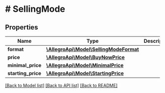 # # SellingMode

## Properties

Name | Type | Description | Notes
------------ | ------------- | ------------- | -------------
**format** | [**\AllegroApi\Model\SellingModeFormat**](SellingModeFormat.md) |  | [optional]
**price** | [**\AllegroApi\Model\BuyNowPrice**](BuyNowPrice.md) |  | [optional]
**minimal_price** | [**\AllegroApi\Model\MinimalPrice**](MinimalPrice.md) |  | [optional]
**starting_price** | [**\AllegroApi\Model\StartingPrice**](StartingPrice.md) |  | [optional]

[[Back to Model list]](../../README.md#models) [[Back to API list]](../../README.md#endpoints) [[Back to README]](../../README.md)

